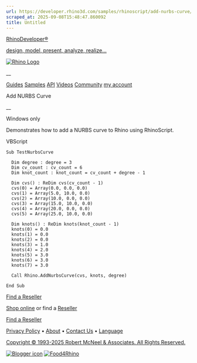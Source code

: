 ```yaml
---
url: https://developer.rhino3d.com/samples/rhinoscript/add-nurbs-curve/
scraped_at: 2025-09-08T15:48:47.860092
title: Untitled
---
```


[RhinoDeveloper®](/)

[design, model, present, analyze, realize...](/)

[![Rhino Logo](https://developer.rhino3d.com/images/rhinodevlogo.png)](/)

__

[Guides](https://developer.rhino3d.com/guides)
[Samples](https://developer.rhino3d.com/samples)
[API](https://developer.rhino3d.com/api)
[Videos](https://developer.rhino3d.com/videos)
[Community](https://discourse.mcneel.com/c/rhino-developer) [my account
](https://www.rhino3d.com/my-account/ "Manage your account, licenses, and
teams")

Add NURBS Curve

__

Windows only

Demonstrates how to add a NURBS curve to Rhino using RhinoScript.

VBScript

    
    
    Sub TestNurbsCurve
    
      Dim degree : degree = 3
      Dim cv_count : cv_count = 6
      Dim knot_count : knot_count = cv_count + degree - 1
    
      Dim cvs() : ReDim cvs(cv_count - 1)
      cvs(0) = Array(0.0, 0.0, 0.0)
      cvs(1) = Array(5.0, 10.0, 0.0)
      cvs(2) = Array(10.0, 0.0, 0.0)
      cvs(3) = Array(15.0, 10.0, 0.0)
      cvs(4) = Array(20.0, 0.0, 0.0)
      cvs(5) = Array(25.0, 10.0, 0.0)
    
      Dim knots() : ReDim knots(knot_count - 1)
      knots(0) = 0.0
      knots(1) = 0.0
      knots(2) = 0.0
      knots(3) = 1.0
      knots(4) = 2.0
      knots(5) = 3.0
      knots(6) = 3.0
      knots(7) = 3.0
    
      Call Rhino.AddNurbsCurve(cvs, knots, degree)
    
    End Sub
    

  

[Find a Reseller](https://www.rhino3d.com/sales)

[Shop online](https://www.rhino3d.com/store) or find a
[Reseller](https://www.rhino3d.com/sales)

[Find a Reseller](https://www.rhino3d.com/sales)

[Privacy Policy](https://www.rhino3d.com/privacy) •
[About](https://www.rhino3d.com/mcneel/about) • [Contact
Us](https://www.rhino3d.com/mcneel/contact) • [
Language](https://www.rhino3d.com/language "Change to a different region or
language")

[Copyright © 1993-2025 Robert McNeel & Associates. All Rights
Reserved.](https://www.rhino3d.com/mcneel/about)

[](https://www.facebook.com/McNeelRhinoceros/)
[](https://twitter.com/bobmcneel) [](https://www.linkedin.com/groups/75313/)
[](https://www.youtube.com/user/RhinoGuide/videos) [](https://vimeo.com/rhino)
[![Blogger
icon](https://developer.rhino3d.com/images/blogger.svg)](http://blog.rhino3d.com/)
[![Food4Rhino](https://developer.rhino3d.com/images/f4r_icon_01.svg)](https://www.food4rhino.com)


